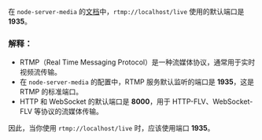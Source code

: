 在 `node-server-media` 的[文档](https://www.npmjs.com/package/node-server-media)中，`rtmp://localhost/live` 使用的默认端口是 **1935**。

### 解释：
- RTMP（Real Time Messaging Protocol）是一种流媒体协议，通常用于实时视频流传输。
- 在 `node-server-media` 的配置中，RTMP 服务默认监听的端口是 **1935**，这是 RTMP 的标准端口。
- HTTP 和 WebSocket 的默认端口是 **8000**，用于 HTTP-FLV、WebSocket-FLV 等协议的流媒体传输。

因此，当你使用 `rtmp://localhost/live` 时，应该使用端口 **1935**。